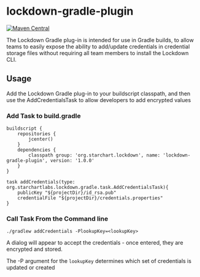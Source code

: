 # lockdown-gradle-plugin
[![Maven Central](https://img.shields.io/maven-central/v/com.coronaide.lockdown/lockdown-gradle-plugin.svg)](https://mvnrepository.com/artifact/com.coronaide.lockdown/lockdown-gradle-plugin)

The Lockdown Gradle plug-in is intended for use in Gradle builds, to allow teams to easily expose the ability to add/update credentials in credential storage files without requiring all team members to install the Lockdown CLI.

## Usage

Add the Lockdown Gradle plug-in to your buildscript classpath, and then use the AddCredentialsTask to allow developers to add encrypted values

### Add Task to build.gradle

```
buildscript {
    repositories {
        jcenter()
    }
    dependencies {
        classpath group: 'org.starchart.lockdown', name: 'lockdown-gradle-plugin', version: '1.0.0'
    }
}

task addCredentials(type: org.starchartlabs.lockdown.gradle.task.AddCredentialsTask){
    publicKey "${projectDir}/id_rsa.pub"
    credentialFile "${projectDir}/credentials.properties"
}
```

### Call Task From the Command line

```
./gradlew addCredentials -PlookupKey=<lookupKey>
```

A dialog will appear to accept the credentials - once entered, they are encrypted and stored.

The -P argument for the `lookupKey` determines which set of credentials is updated or created
